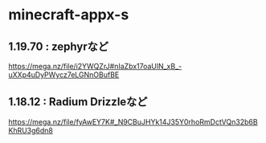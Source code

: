 # minecraft-appx-s

## 1.19.70 : zephyrなど
https://mega.nz/file/i2YWQZrJ#nIaZbx17oaUlN_xB_-uXXp4uDyPWycz7eLGNnOBufBE

## 1.18.12 : Radium Drizzleなど
https://mega.nz/file/fyAwEY7K#_N9CBuJHYk14J35Y0rhoRmDctVQn32b6BKhRU3g6dn8

